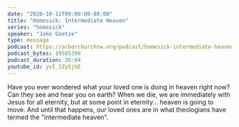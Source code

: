 ```yaml
---
date: "2020-10-11T09:00:00-08:00"
title: "Homesick: Intermediate Heaven"
series: "homesick"
speaker: "Jake Goetze"
type: message
podcast: https://arborchurchnw.org/podcast/homesick-intermediate-heaven.m4a
podcast_bytes: 19505399
podcast_duration: 26:04
youtube_id: yvI_3Zy5jhE
---
```


 Have you ever wondered what your loved one is doing in heaven right now? Can they see and hear you on earth?  When we die, we are immediately with Jesus for all eternity, but at some point in eternity... heaven is going to move. And until that happens, our loved ones are in what theologians have termed the "intermediate heaven".  
